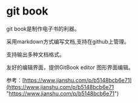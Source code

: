 # git book

git book是制作电子书的利器。

采用markdown方式编写文档,支持在github上管理。

支持输出多种文档格式。

友好的编辑界面，提供GitBook editor 图形界面编辑。

参考：[https://www.jianshu.com/p/b5148bcb6e71](https://www.jianshu.com/p/b5148bcb6e71 "https://www.jianshu.com/p/b5148bcb6e71")



